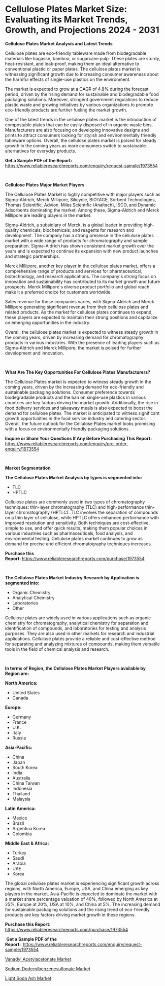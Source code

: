 <p><h1>Cellulose Plates Market Size: Evaluating its Market Trends, Growth, and Projections 2024 - 2031</h1></p><p><strong>Cellulose Plates Market Analysis and Latest Trends</strong></p>
<p><p>Cellulose plates are eco-friendly tableware made from biodegradable materials like bagasse, bamboo, or sugarcane pulp. These plates are sturdy, heat-resistant, and leak-proof, making them an ideal alternative to conventional plastic or paper plates. The cellulose plates market is witnessing significant growth due to increasing consumer awareness about the harmful effects of single-use plastics on the environment.</p><p>The market is expected to grow at a CAGR of 4.8% during the forecast period, driven by the rising demand for sustainable and biodegradable food packaging solutions. Moreover, stringent government regulations to reduce plastic waste and growing initiatives by various organizations to promote eco-friendly products are further fueling the market growth.</p><p>One of the latest trends in the cellulose plates market is the introduction of compostable plates that can be easily disposed of in organic waste bins. Manufacturers are also focusing on developing innovative designs and prints to attract consumers looking for stylish and environmentally friendly tableware options. Overall, the cellulose plates market is poised for steady growth in the coming years as more consumers switch to sustainable alternatives for everyday products.</p></p>
<p><strong>Get a Sample PDF of the Report:&nbsp;</strong> <a href="https://www.reliableresearchreports.com/enquiry/request-sample/1973554">https://www.reliableresearchreports.com/enquiry/request-sample/1973554</a></p>
<p>&nbsp;</p>
<p><strong>Cellulose Plates Major Market Players</strong></p>
<p><p>The Cellulose Plates Market is highly competitive with major players such as Sigma-Aldrich, Merck Millipore, Silicycle, BIOTAGE, Sorbent Technologies, Thomas Scientific, Advion, Miles Scientific (Analtech), ISCO, and Dynamic Adsorbents dominating the market. Among these, Sigma-Aldrich and Merck Millipore are leading players in the market.</p><p>Sigma-Aldrich, a subsidiary of Merck, is a global leader in providing high-quality chemicals, biochemicals, and reagents for research and development. The company has a strong presence in the cellulose plates market with a wide range of products for chromatography and sample preparation. Sigma-Aldrich has shown consistent market growth over the years and is expected to continue its expansion with new product launches and strategic partnerships.</p><p>Merck Millipore, another key player in the cellulose plates market, offers a comprehensive range of products and services for pharmaceutical, biotechnology, and research applications. The company's strong focus on innovation and sustainability has contributed to its market growth and future prospects. Merck Millipore's diverse product portfolio and global reach make it a preferred choice for customers worldwide.</p><p>Sales revenue for these companies varies, with Sigma-Aldrich and Merck Millipore generating significant revenue from their cellulose plates and related products. As the market for cellulose plates continues to expand, these players are expected to maintain their strong positions and capitalize on emerging opportunities in the industry.</p><p>Overall, the cellulose plates market is expected to witness steady growth in the coming years, driven by increasing demand for chromatography products in various industries. With the presence of leading players such as Sigma-Aldrich and Merck Millipore, the market is poised for further development and innovation.</p></p>
<p>&nbsp;</p>
<p><strong>What Are The Key Opportunities For Cellulose Plates Manufacturers?</strong></p>
<p><p>The Cellulose Plates market is expected to witness steady growth in the coming years, driven by the increasing demand for eco-friendly and sustainable packaging solutions. Consumer preference towards biodegradable products and the ban on single-use plastics in various countries are key factors driving the market growth. Additionally, the rise in food delivery services and takeaway meals is also expected to boost the demand for cellulose plates. The market is anticipated to witness significant growth opportunities in the food service industry and catering sector. Overall, the future outlook for the Cellulose Plates market looks promising with a focus on environmentally friendly packaging solutions.</p></p>
<p><strong>Inquire or Share Your Questions If Any Before Purchasing This Report:</strong> <a href="https://www.reliableresearchreports.com/enquiry/pre-order-enquiry/1973554">https://www.reliableresearchreports.com/enquiry/pre-order-enquiry/1973554</a></p>
<p>&nbsp;</p>
<p><strong>Market Segmentation</strong></p>
<p><strong>The Cellulose Plates Market Analysis by types is segmented into:</strong></p>
<p><ul><li>TLC</li><li>HPTLC</li></ul></p>
<p><p>Cellulose plates are commonly used in two types of chromatography techniques: thin-layer chromatography (TLC) and high-performance thin-layer chromatography (HPTLC). TLC involves the separation of compounds on a thin layer of cellulose, while HPTLC offers enhanced performance with improved resolution and sensitivity. Both techniques are cost-effective, simple to use, and offer quick results, making them popular choices in various industries such as pharmaceuticals, food analysis, and environmental testing. Cellulose plates market continues to grow as demand for precise and efficient chromatography techniques increases.</p></p>
<p><strong>Purchase this Report:&nbsp;</strong><a href="https://www.reliableresearchreports.com/purchase/1973554">https://www.reliableresearchreports.com/purchase/1973554</a></p>
<p>&nbsp;</p>
<p><strong>The Cellulose Plates Market Industry Research by Application is segmented into:</strong></p>
<p><ul><li>Organic Chemistry</li><li>Analytical Chemistry</li><li>Laboratories</li><li>Other</li></ul></p>
<p><p>Cellulose plates are widely used in various applications such as organic chemistry for chromatography, analytical chemistry for separation and identification of compounds, and laboratories for testing and analysis purposes. They are also used in other markets for research and industrial applications. Cellulose plates provide a reliable and cost-effective method for separating and analyzing mixtures of compounds, making them versatile tools in the field of chemical analysis and research.</p></p>
<p>&nbsp;</p>
<p><strong>In terms of Region, the Cellulose Plates Market Players available by Region are:</strong></p>
<p>
    <p> <strong> North America: </strong>
        <ul>
            <li>United States</li>
            <li>Canada</li>
        </ul>
        </p> 
    <p> <strong> Europe: </strong>
        <ul>
            <li>Germany</li>
            <li>France</li>
            <li>U.K.</li>
            <li>Italy</li>
            <li>Russia</li>
        </ul>
        </p> 
    <p> <strong> Asia-Pacific: </strong>
        <ul>
            <li>China</li>
            <li>Japan</li>
            <li>South Korea</li>
            <li>India</li>
            <li>Australia</li>
            <li>China Taiwan</li>
            <li>Indonesia</li>
            <li>Thailand</li>
            <li>Malaysia</li>
        </ul>
        </p> 
    <p> <strong> Latin America: </strong>
        <ul>
            <li>Mexico</li>
            <li>Brazil</li>
            <li>Argentina Korea</li>
            <li>Colombia</li>
        </ul>
        </p> 
    <p> <strong> Middle East & Africa: </strong>
        <ul>
            <li>Turkey</li>
            <li>Saudi</li>
            <li>Arabia</li>
            <li>UAE</li>
            <li>Korea</li>
        </ul>
    </p>
    </p>
<p><p>The global cellulose plates market is experiencing significant growth across regions, with North America, Europe, USA, and China emerging as key players in the market. Asia-Pacific is expected to dominate the market with a market share percentage valuation of 40%, followed by North America at 25%, Europe at 20%, USA at 10%, and China at 5%. The increasing demand for sustainable packaging solutions and the rising trend of eco-friendly products are key factors driving market growth in these regions.</p></p>
<p><strong>Purchase this Report: </strong><a href="https://www.reliableresearchreports.com/purchase/1973554">https://www.reliableresearchreports.com/purchase/1973554</a></p>
<p>&nbsp;<strong>Get a Sample PDF of the Report:&nbsp;&nbsp;</strong><a href="https://www.reliableresearchreports.com/enquiry/request-sample/1973554">https://www.reliableresearchreports.com/enquiry/request-sample/1973554</a></p>
<p><strong></strong></p>
<p><p><a href="https://github.com/redneck06/Market-Research-Report-List-2/blob/main/vanadyl-acetylacetonate-market.md">Vanadyl Acetylacetonate Market</a></p><p><a href="https://github.com/nicoletavirag/Market-Research-Report-List-2/blob/main/sodium-dodecylbenzenesulfonate-market.md">Sodium Dodecylbenzenesulfonate Market</a></p><p><a href="https://github.com/mauripalmi/Market-Research-Report-List-2/blob/main/light-soda-ash-market.md">Light Soda Ash Market</a></p></p>